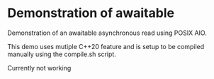 # Demonstration of awaitable

Demonstration of an awaitable asynchronous read using POSIX AIO.

This demo uses mutiple C++20 feature and is setup to be compiled manually using the compile.sh script.

Currently not working

